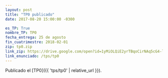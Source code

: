 ```yaml
---
layout: post
title: "TP0 publicado"
date: 2017-08-20 15:00:00 -0300

es_TP: True
nombre_TP: TP0
fecha_entrega: 25 de agosto
fin_cuatrimestre: 2018-02-01
zip: tp0.zip
link_zip: https://drive.google.com/open?id=1yMiOLQiE2yrTBqoCirNAq5cG4-l3f0_n
link_enunciado: /tps/tp0
---
```


Publicado el [TP0]({{ 'tps/tp0' | relative_url }}).

